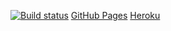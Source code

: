 [![Build status](https://ci.appveyor.com/api/projects/status/6h7xd8dr6p7hsr2l?svg=true)](https://ci.appveyor.com/project/ruslanraindrop/ahj8-2)
[GitHub Pages](https://ruslanraindrop.github.io/ahj8.2/)
[Heroku](https://ahj82server.herokuapp.com/)
